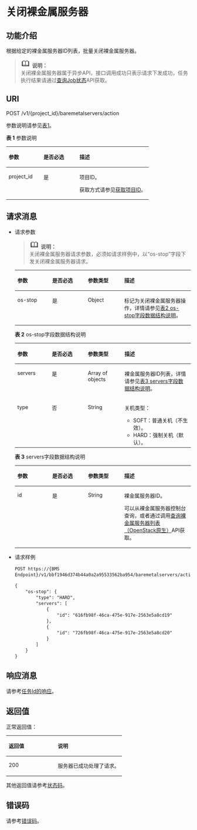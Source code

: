 # 关闭裸金属服务器<a name="ZH-CN_TOPIC_0131356393"></a>

## 功能介绍<a name="section14270750"></a>

根据给定的裸金属服务器ID列表，批量关闭裸金属服务器。

>![](public_sys-resources/icon-note.gif) **说明：**   
>关闭裸金属服务器属于异步API，接口调用成功只表示请求下发成功，任务执行结果请通过[查询Job状态](查询Job状态.md)API获取。  

## URI<a name="section61327894"></a>

POST /v1/\{project\_id\}/baremetalservers/action

参数说明请参见[表1](#table66418347)。

**表 1**  参数说明

<a name="table66418347"></a>
<table><thead align="left"><tr id="row49507636"><th class="cellrowborder" valign="top" width="24.43%" id="mcps1.2.4.1.1"><p id="p50695543"><a name="p50695543"></a><a name="p50695543"></a>参数</p>
</th>
<th class="cellrowborder" valign="top" width="25.19%" id="mcps1.2.4.1.2"><p id="p12698356"><a name="p12698356"></a><a name="p12698356"></a>是否必选</p>
</th>
<th class="cellrowborder" valign="top" width="50.38%" id="mcps1.2.4.1.3"><p id="p21933905"><a name="p21933905"></a><a name="p21933905"></a>描述</p>
</th>
</tr>
</thead>
<tbody><tr id="row31815862"><td class="cellrowborder" valign="top" width="24.43%" headers="mcps1.2.4.1.1 "><p id="p26948044"><a name="p26948044"></a><a name="p26948044"></a>project_id</p>
</td>
<td class="cellrowborder" valign="top" width="25.19%" headers="mcps1.2.4.1.2 "><p id="p35307962"><a name="p35307962"></a><a name="p35307962"></a>是</p>
</td>
<td class="cellrowborder" valign="top" width="50.38%" headers="mcps1.2.4.1.3 "><p id="p37593705"><a name="p37593705"></a><a name="p37593705"></a>项目ID。</p>
<p id="p652825144113"><a name="p652825144113"></a><a name="p652825144113"></a>获取方式请参见<a href="获取项目ID.md">获取项目ID</a>。</p>
</td>
</tr>
</tbody>
</table>

## 请求消息<a name="section15080136"></a>

-   请求参数

    >![](public_sys-resources/icon-note.gif) **说明：**   
    >关闭裸金属服务器请求参数，必须如请求样例中，以“os-stop”字段下发关闭裸金属服务器请求。  

    <a name="table12156768"></a>
    <table><thead align="left"><tr id="row44143566"><th class="cellrowborder" valign="top" width="19.798020197980204%" id="mcps1.1.5.1.1"><p id="p18859061"><a name="p18859061"></a><a name="p18859061"></a>参数</p>
    </th>
    <th class="cellrowborder" valign="top" width="20.247975202479754%" id="mcps1.1.5.1.2"><p id="p51188993"><a name="p51188993"></a><a name="p51188993"></a>是否必选</p>
    </th>
    <th class="cellrowborder" valign="top" width="20.667933206679333%" id="mcps1.1.5.1.3"><p id="p52667802"><a name="p52667802"></a><a name="p52667802"></a>参数类型</p>
    </th>
    <th class="cellrowborder" valign="top" width="39.28607139286072%" id="mcps1.1.5.1.4"><p id="p38233575"><a name="p38233575"></a><a name="p38233575"></a>描述</p>
    </th>
    </tr>
    </thead>
    <tbody><tr id="row9911889"><td class="cellrowborder" valign="top" width="19.798020197980204%" headers="mcps1.1.5.1.1 "><p id="p64665535"><a name="p64665535"></a><a name="p64665535"></a>os-stop</p>
    </td>
    <td class="cellrowborder" valign="top" width="20.247975202479754%" headers="mcps1.1.5.1.2 "><p id="p3416986"><a name="p3416986"></a><a name="p3416986"></a>是</p>
    </td>
    <td class="cellrowborder" valign="top" width="20.667933206679333%" headers="mcps1.1.5.1.3 "><p id="p8340425"><a name="p8340425"></a><a name="p8340425"></a>Object</p>
    </td>
    <td class="cellrowborder" valign="top" width="39.28607139286072%" headers="mcps1.1.5.1.4 "><p id="p40372317"><a name="p40372317"></a><a name="p40372317"></a>标记为关闭裸金属服务器操作，详情请参见<a href="#table51053190162024">表2 os-stop字段数据结构说明</a>。</p>
    </td>
    </tr>
    </tbody>
    </table>

    **表 2**  os-stop字段数据结构说明

    <a name="table51053190162024"></a>
    <table><thead align="left"><tr id="row27328423162024"><th class="cellrowborder" valign="top" width="19.568043195680435%" id="mcps1.2.5.1.1"><p id="p66118637162024"><a name="p66118637162024"></a><a name="p66118637162024"></a>参数</p>
    </th>
    <th class="cellrowborder" valign="top" width="20.46795320467953%" id="mcps1.2.5.1.2"><p id="p54009417162024"><a name="p54009417162024"></a><a name="p54009417162024"></a>是否必选</p>
    </th>
    <th class="cellrowborder" valign="top" width="20.80791920807919%" id="mcps1.2.5.1.3"><p id="p12686624162024"><a name="p12686624162024"></a><a name="p12686624162024"></a>参数类型</p>
    </th>
    <th class="cellrowborder" valign="top" width="39.156084391560846%" id="mcps1.2.5.1.4"><p id="p20983644162024"><a name="p20983644162024"></a><a name="p20983644162024"></a>描述</p>
    </th>
    </tr>
    </thead>
    <tbody><tr id="row21953637162024"><td class="cellrowborder" valign="top" width="19.568043195680435%" headers="mcps1.2.5.1.1 "><p id="p33414178162024"><a name="p33414178162024"></a><a name="p33414178162024"></a>servers</p>
    </td>
    <td class="cellrowborder" valign="top" width="20.46795320467953%" headers="mcps1.2.5.1.2 "><p id="p22193916162024"><a name="p22193916162024"></a><a name="p22193916162024"></a>是</p>
    </td>
    <td class="cellrowborder" valign="top" width="20.80791920807919%" headers="mcps1.2.5.1.3 "><p id="p52876762162024"><a name="p52876762162024"></a><a name="p52876762162024"></a>Array of objects</p>
    </td>
    <td class="cellrowborder" valign="top" width="39.156084391560846%" headers="mcps1.2.5.1.4 "><p id="p26671950162024"><a name="p26671950162024"></a><a name="p26671950162024"></a>裸金属服务器ID列表，详情请参见<a href="#table48932206">表3 servers字段数据结构说明</a>。</p>
    </td>
    </tr>
    <tr id="row8227700141926"><td class="cellrowborder" valign="top" width="19.568043195680435%" headers="mcps1.2.5.1.1 "><p id="p62463948141926"><a name="p62463948141926"></a><a name="p62463948141926"></a>type</p>
    </td>
    <td class="cellrowborder" valign="top" width="20.46795320467953%" headers="mcps1.2.5.1.2 "><p id="p26415004141926"><a name="p26415004141926"></a><a name="p26415004141926"></a>否</p>
    </td>
    <td class="cellrowborder" valign="top" width="20.80791920807919%" headers="mcps1.2.5.1.3 "><p id="p59240589141926"><a name="p59240589141926"></a><a name="p59240589141926"></a>String</p>
    </td>
    <td class="cellrowborder" valign="top" width="39.156084391560846%" headers="mcps1.2.5.1.4 "><p id="p33758406141926"><a name="p33758406141926"></a><a name="p33758406141926"></a>关机类型：</p>
    <a name="ul251735085216"></a><a name="ul251735085216"></a><ul id="ul251735085216"><li>SOFT：普通关机（不生效）。</li><li>HARD：强制关机（默认）。</li></ul>
    </td>
    </tr>
    </tbody>
    </table>

    **表 3**  servers字段数据结构说明

    <a name="table48932206"></a>
    <table><thead align="left"><tr id="row2750866"><th class="cellrowborder" valign="top" width="19.798020197980204%" id="mcps1.2.5.1.1"><p id="p21493617"><a name="p21493617"></a><a name="p21493617"></a>参数</p>
    </th>
    <th class="cellrowborder" valign="top" width="20.35796420357964%" id="mcps1.2.5.1.2"><p id="p63261412"><a name="p63261412"></a><a name="p63261412"></a>是否必选</p>
    </th>
    <th class="cellrowborder" valign="top" width="20.557944205579442%" id="mcps1.2.5.1.3"><p id="p23900756"><a name="p23900756"></a><a name="p23900756"></a>参数类型</p>
    </th>
    <th class="cellrowborder" valign="top" width="39.28607139286072%" id="mcps1.2.5.1.4"><p id="p56913064"><a name="p56913064"></a><a name="p56913064"></a>描述</p>
    </th>
    </tr>
    </thead>
    <tbody><tr id="row46555465"><td class="cellrowborder" valign="top" width="19.798020197980204%" headers="mcps1.2.5.1.1 "><p id="p12896286"><a name="p12896286"></a><a name="p12896286"></a>id</p>
    </td>
    <td class="cellrowborder" valign="top" width="20.35796420357964%" headers="mcps1.2.5.1.2 "><p id="p37966223"><a name="p37966223"></a><a name="p37966223"></a>是</p>
    </td>
    <td class="cellrowborder" valign="top" width="20.557944205579442%" headers="mcps1.2.5.1.3 "><p id="p55365254"><a name="p55365254"></a><a name="p55365254"></a>String</p>
    </td>
    <td class="cellrowborder" valign="top" width="39.28607139286072%" headers="mcps1.2.5.1.4 "><p id="p28842926"><a name="p28842926"></a><a name="p28842926"></a>裸金属服务器ID。</p>
    <p id="p29791113277"><a name="p29791113277"></a><a name="p29791113277"></a>可以从<span id="zh-cn_topic_0113746489_text013014803615"><a name="zh-cn_topic_0113746489_text013014803615"></a><a name="zh-cn_topic_0113746489_text013014803615"></a>裸金属服务器</span><span id="zh-cn_topic_0113746489_text10131448133612"><a name="zh-cn_topic_0113746489_text10131448133612"></a><a name="zh-cn_topic_0113746489_text10131448133612"></a></span>控制台查询，或者通过调用<a href="查询裸金属服务器列表（OpenStack原生）.md">查询裸金属服务器列表（OpenStack原生）</a>API获取。</p>
    </td>
    </tr>
    </tbody>
    </table>

-   请求样例

    ```
    POST https://{BMS Endpoint}/v1/bbf1946d374b44a0a2a95533562ba954/baremetalservers/action
    ```

    ```
    {
        "os-stop": {
            "type": "HARD",
            "servers": [
                {
                    "id": "616fb98f-46ca-475e-917e-2563e5a8cd19"
                },
                {
                    "id": "726fb98f-46ca-475e-917e-2563e5a8cd20"
                }
            ]
        }
    }
    ```


## 响应消息<a name="section1503503"></a>

请参考[任务Id的响应](任务Id的响应.md)。

## 返回值<a name="section868814916514"></a>

正常返回值：

<a name="zh-cn_topic_0106040941_table753804619176"></a>
<table><thead align="left"><tr id="zh-cn_topic_0106040941_row10735134615172"><th class="cellrowborder" valign="top" width="42.42%" id="mcps1.1.3.1.1"><p id="zh-cn_topic_0106040941_p19735204616177"><a name="zh-cn_topic_0106040941_p19735204616177"></a><a name="zh-cn_topic_0106040941_p19735204616177"></a>返回值</p>
</th>
<th class="cellrowborder" valign="top" width="57.58%" id="mcps1.1.3.1.2"><p id="zh-cn_topic_0106040941_p207355465176"><a name="zh-cn_topic_0106040941_p207355465176"></a><a name="zh-cn_topic_0106040941_p207355465176"></a>说明</p>
</th>
</tr>
</thead>
<tbody><tr id="zh-cn_topic_0106040941_row1473514621713"><td class="cellrowborder" valign="top" width="42.42%" headers="mcps1.1.3.1.1 "><p id="zh-cn_topic_0106040941_p13735144611178"><a name="zh-cn_topic_0106040941_p13735144611178"></a><a name="zh-cn_topic_0106040941_p13735144611178"></a>200</p>
</td>
<td class="cellrowborder" valign="top" width="57.58%" headers="mcps1.1.3.1.2 "><p id="zh-cn_topic_0106040941_p207351246161711"><a name="zh-cn_topic_0106040941_p207351246161711"></a><a name="zh-cn_topic_0106040941_p207351246161711"></a>服务器已成功处理了请求。</p>
</td>
</tr>
</tbody>
</table>

其他返回值请参考[状态码](状态码.md)。

## 错误码<a name="section14752650154917"></a>

请参考[错误码](错误码.md)。

